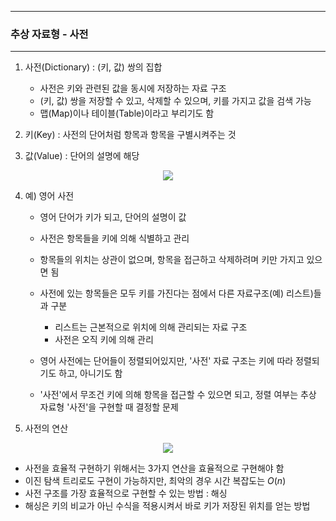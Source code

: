 -----
### 추상 자료형 - 사전
-----
1. 사전(Dictionary) : (키, 값) 쌍의 집합
   - 사전은 키와 관련된 값을 동시에 저장하는 자료 구조
   - (키, 값) 쌍을 저장할 수 있고, 삭제할 수 있으며, 키를 가지고 값을 검색 가능
   - 맵(Map)이나 테이블(Table)이라고 부리기도 함

2. 키(Key) : 사전의 단어처럼 항목과 항목을 구별시켜주는 것
3. 값(Value) : 단어의 설명에 해당
<div align="center">
<img src="https://github.com/user-attachments/assets/08bf550c-768a-4547-8154-4aa8ac3abe93">
</div>

4. 예) 영어 사전
   - 영어 단어가 키가 되고, 단어의 설명이 값
   - 사전은 항목들을 키에 의해 식별하고 관리
   - 항목들의 위치는 상관이 없으며, 항목을 접근하고 삭제하려며 키만 가지고 있으면 됨
   - 사전에 있는 항목들은 모두 키를 가진다는 점에서 다른 자료구조(예) 리스트)들과 구분
     + 리스트는 근본적으로 위치에 의해 관리되는 자료 구조
     + 사전은 오직 키에 의해 관리
    
   - 영어 사전에는 단어들이 정렬되어있지만, '사전' 자료 구조는 키에 따라 정렬되기도 하고, 아니기도 함
   - '사전'에서 무조건 키에 의해 항목을 접근할 수 있으면 되고, 정렬 여부는 추상 자료형 '사전'을 구현할 때 결정할 문제

5. 사전의 연산
<div align="center">
<img src="https://github.com/user-attachments/assets/5ac76bce-6ca1-4406-a49c-c347ed38ce95">
</div>

   - 사전을 효율적 구현하기 위해서는 3가지 연산을 효율적으로 구현해야 함
   - 이진 탐색 트리로도 구현이 가능하지만, 최악의 경우 시간 복잡도는 $O(n)$
   - 사전 구조를 가장 효율적으로 구현할 수 있는 방법 : 해싱
   - 해싱은 키의 비교가 아닌 수식을 적용시켜서 바로 키가 저장된 위치를 얻는 방법
